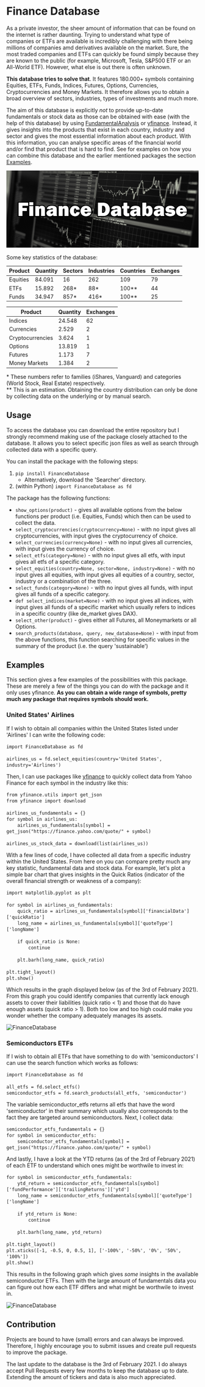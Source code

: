 # Finance Database
As a private investor, the sheer amount of information that can be found on the internet is rather daunting. Trying to 
understand what type of companies or ETFs are available is incredibly challenging with there being millions of
companies amd derivatives available on the market. Sure, the most traded companies and ETFs can quickly be found
simply because they are known to the public (for example, Microsoft, Tesla, S&P500 ETF or an All-World ETF). However, 
what else is out there is often unknown.

**This database tries to solve that**. It features 180.000+ symbols containing Equities, ETFs, Funds, Indices, Futures, 
Options, Currencies, Cryptocurrencies and Money Markets. It therefore allows you to obtain a broad overview of sectors,
industries, types of investments and much more.

The aim of this database is explicitly _not_ to provide up-to-date fundamentals or stock data as those can be obtained 
with ease (with the help of this database) by using [FundamentalAnalysis](https://github.com/JerBouma/FundamentalAnalysis) 
or [yfinance](https://github.com/ranaroussi/yfinance). Instead, it gives  insights into the products that exist in each 
country, industry and sector and gives the most essential information about each product. With this information, you 
can analyse specific areas of the financial world and/or find that product that is hard to find. See for examples
on how you can combine this database and the earlier mentioned packages the section [Examples](#Examples).

![Finance Database](Examples/FinanceDatabase.png)

Some key statistics of the database:

| Product           | Quantity  | Sectors   | Industries    | Countries | Exchanges |
| ----------------- | --------- | --------- | ------------- | --------- | --------- |
| Equities          | 84.091    | 16        | 262           | 109       | 79        |
| ETFs              | 15.892    | 268*      | 88*           | 100**     | 44        |
| Funds             | 34.947    | 857*      | 416*          | 100**     | 25        |

| Product           | Quantity  | Exchanges |
| ----------------- | --------- | --------- |
| Indices           | 24.548    | 62        |
| Currencies        | 2.529     | 2         |
| Cryptocurrencies  | 3.624     | 1         |
| Options           | 13.819    | 1         |
| Futures           | 1.173     | 7         |
| Money Markets     | 1.384     | 2         |

\* These numbers refer to families (iShares, Vanguard) and categories (World Stock, Real Estate) respectively.  
\** This is an estimation. Obtaining the country distribution can only be done by collecting data on the underlying 
or by manual search.

## Usage
To access the database you can download the entire repository but I strongly recommend making use of the package 
closely attached to the database. It allows you to select specific json files as well as search through collected
data with a specific query.

You can install the package with the following steps:
1. `pip install FinanceDatabase`
    - Alternatively, download the 'Searcher' directory.
2. (within Python) `import FinanceDatabase as fd`

The package has the following functions:
- `show_options(product)` - gives all available options from the below functions per product (i.e. Equities, Funds)
which then can be used to collect the data.
- `select_cryptocurrencies(cryptocurrency=None)` - with no input gives all cryptocurrencies, with input gives 
the cryptocurrency of choice.
- `select_currencies(currency=None)` - with no input gives all currencies, with input gives 
the currency of choice.
- `select_etfs(category=None)` - with no input gives all etfs, with input gives all etfs of a 
specific category.
- `select_equities(country=None, sector=None, industry=None)` - with no input gives all equities, with input 
gives all equities of a country, sector, industry or a combination of the three.
- `select_funds(category=None)` - with no input gives all funds, with input gives all funds of a 
specific category.
- `def select_indices(market=None)` - with no input gives all indices, with input gives all funds of a 
specific market which usually refers to indices in a specific country (like de_market gives DAX).
- `select_other(product)` - gives either all Futures, all Moneymarkets or all Options.
- `search_products(database, query, new_database=None)` - with input from the above functions, this function searching
for specific values in the summary of the product (i.e. the query 'sustainable')

## Examples
This section gives a few examples of the possibilities with this package. These are merely a few of the things you
can do with the package and it only uses yfinance. **As you can obtain a wide range of symbols, pretty much any package 
that requires symbols should work.**

### United States' Airlines
If I wish to obtain all companies within the United States listed under 'Airlines' I can write the 
following code:
````
import FinanceDatabase as fd

airlines_us = fd.select_equities(country='United States', industry='Airlines')
````
Then, I can use packages like [yfinance](https://github.com/ranaroussi/yfinance) to quickly collect data from 
Yahoo Finance for each symbol in the industry like this:
````
from yfinance.utils import get_json
from yfinance import download

airlines_us_fundamentals = {}
for symbol in airlines_us:
    airlines_us_fundamentals[symbol] = get_json("https://finance.yahoo.com/quote/" + symbol)

airlines_us_stock_data = download(list(airlines_us))
```` 
With a few lines of code, I have collected all data from a specific industry within the United States. From here on 
you can compare pretty much any key statistic, fundamental data and stock data. For example, let's plot a simple bar 
chart that gives insights in the Quick Ratios (indicator of the overall financial strength or weakness of a company):
````
import matplotlib.pyplot as plt

for symbol in airlines_us_fundamentals:
    quick_ratio = airlines_us_fundamentals[symbol]['financialData']['quickRatio']
    long_name = airlines_us_fundamentals[symbol]['quoteType']['longName']

    if quick_ratio is None:
        continue

    plt.barh(long_name, quick_ratio)

plt.tight_layout()
plt.show()
``````
Which results in the graph displayed below (as of the 3rd of February 2021). From this graph you could identify 
companies that currently lack enough assets to cover their liabilities (quick ratio < 1) and those that do have enough
assets (quick ratio > 1). Both too low and too high could make you wonder whether the company adequately manages 
its assets.

![FinanceDatabase](Examples/United_States_Airlines_QuickRatio.png)

### Semiconductors ETFs
If I wish to obtain all ETFs that have something to do with 'semiconductors' I can use the search function which works
as follows:
````
import FinanceDatabase as fd

all_etfs = fd.select_etfs()
semiconductor_etfs = fd.search_products(all_etfs, 'semiconductor')
````
The variable semiconductor_etfs returns all etfs that have the word 'semiconductor' in their summary which usually also 
corresponds to the fact they are targeted around semiconductors. Next, I collect data:
````
semiconductor_etfs_fundamentals = {}
for symbol in semiconductor_etfs:
    semiconductor_etfs_fundamentals[symbol] = get_json("https://finance.yahoo.com/quote/" + symbol)
````
And lastly, I have a look at the YTD returns (as of the 3rd of February 2021) of each ETF to understand which ones 
might be worthwile to invest in:
````
for symbol in semiconductor_etfs_fundamentals:
    ytd_return = semiconductor_etfs_fundamentals[symbol]['fundPerformance']['trailingReturns']['ytd']
    long_name = semiconductor_etfs_fundamentals[symbol]['quoteType']['longName']

    if ytd_return is None:
        continue

    plt.barh(long_name, ytd_return)

plt.tight_layout()
plt.xticks([-1, -0.5, 0, 0.5, 1], ['-100%', '-50%', '0%', '50%', '100%'])
plt.show()
````
This results in the following graph which gives _some_ insights in the available semiconductor ETFs. Then with the large amount of fundamentals data you can 
figure out how each ETF differs and what might be worthwile to invest in.

![FinanceDatabase](Examples/Semiconductors_ETFs_Returns.png)

## Contribution
Projects are bound to have (small) errors and can always be improved. Therefore, I highly encourage you to submit 
issues and create pull requests to improve the package.

The last update to the database is the 3rd of February 2021. I do always accept Pull Requests every few months 
to keep the database up to date. Extending the amount of tickers and data is also much appreciated.